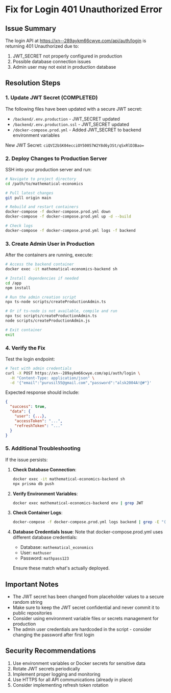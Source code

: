 # Fix for Login 401 Unauthorized Error

## Issue Summary
The login API at https://xn--289aykm66cwye.com/api/auth/login is returning 401 Unauthorized due to:
1. JWT_SECRET not properly configured in production
2. Possible database connection issues
3. Admin user may not exist in production database

## Resolution Steps

### 1. Update JWT Secret (COMPLETED)
The following files have been updated with a secure JWT secret:
- `/backend/.env.production` - JWT_SECRET updated
- `/backend/.env.production.ssl` - JWT_SECRET updated
- `/docker-compose.prod.yml` - Added JWT_SECRET to backend environment variables

New JWT Secret: `ciQVI2bSK04ecciOY50057W2Y8d6y3St/qSxRlD3Bao=`

### 2. Deploy Changes to Production Server

SSH into your production server and run:

```bash
# Navigate to project directory
cd /path/to/mathematical-economics

# Pull latest changes
git pull origin main

# Rebuild and restart containers
docker-compose -f docker-compose.prod.yml down
docker-compose -f docker-compose.prod.yml up -d --build

# Check logs
docker-compose -f docker-compose.prod.yml logs -f backend
```

### 3. Create Admin User in Production

After the containers are running, execute:

```bash
# Access the backend container
docker exec -it mathematical-economics-backend sh

# Install dependencies if needed
cd /app
npm install

# Run the admin creation script
npx ts-node scripts/createProductionAdmin.ts

# Or if ts-node is not available, compile and run
npx tsc scripts/createProductionAdmin.ts
node scripts/createProductionAdmin.js

# Exit container
exit
```

### 4. Verify the Fix

Test the login endpoint:

```bash
# Test with admin credentials
curl -X POST https://xn--289aykm66cwye.com/api/auth/login \
  -H "Content-Type: application/json" \
  -d '{"email":"purusil55@gmail.com","password":"alsk2004A!@#"}'
```

Expected response should include:
```json
{
  "success": true,
  "data": {
    "user": {...},
    "accessToken": "...",
    "refreshToken": "..."
  }
}
```

### 5. Additional Troubleshooting

If the issue persists:

1. **Check Database Connection**:
   ```bash
   docker exec -it mathematical-economics-backend sh
   npx prisma db push
   ```

2. **Verify Environment Variables**:
   ```bash
   docker exec mathematical-economics-backend env | grep JWT
   ```

3. **Check Container Logs**:
   ```bash
   docker-compose -f docker-compose.prod.yml logs backend | grep -E "(error|Error|ERROR)"
   ```

4. **Database Credentials Issue**:
   Note that docker-compose.prod.yml uses different database credentials:
   - Database: `mathematical_economics`
   - User: `mathuser`
   - Password: `mathpass123`
   
   Ensure these match what's actually deployed.

## Important Notes

- The JWT secret has been changed from placeholder values to a secure random string
- Make sure to keep the JWT secret confidential and never commit it to public repositories
- Consider using environment variable files or secrets management for production
- The admin user credentials are hardcoded in the script - consider changing the password after first login

## Security Recommendations

1. Use environment variables or Docker secrets for sensitive data
2. Rotate JWT secrets periodically
3. Implement proper logging and monitoring
4. Use HTTPS for all API communications (already in place)
5. Consider implementing refresh token rotation